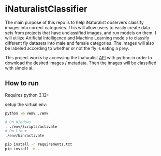 # iNaturalistClassifier

The main purpose of this repo is to help iNaturalist observers classify images into correct categories. This will allow users to easily create data sets from projects that have unclassified images, and run models on them.
I will utilize Artificial Intelligence and Machine Learning models to classify different fly datasets into male and female categories. The images will also be labeled according to whether or not the fly is eating a prey.

This project works by accessing the Inaturalist [API](https://api.inaturalist.org/v1/docs) with python in order to download the desired images / metadata. Then the images will be classified with simple ai.

## How to run

Requires python 3.12+

setup the virtual env:

```sh
python -m venv ./env

# On Windows
. ./env/Scripts/activate 
# On Linux
./env/bin/activate

pip install -r requirements.txt
pip install -e .
```
